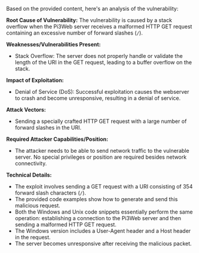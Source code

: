 Based on the provided content, here's an analysis of the vulnerability:

**Root Cause of Vulnerability:**
The vulnerability is caused by a stack overflow when the Pi3Web server receives a malformed HTTP GET request containing an excessive number of forward slashes (`/`).

**Weaknesses/Vulnerabilities Present:**
- Stack Overflow: The server does not properly handle or validate the length of the URI in the GET request, leading to a buffer overflow on the stack.

**Impact of Exploitation:**
- Denial of Service (DoS): Successful exploitation causes the webserver to crash and become unresponsive, resulting in a denial of service.

**Attack Vectors:**
- Sending a specially crafted HTTP GET request with a large number of forward slashes in the URI.

**Required Attacker Capabilities/Position:**
- The attacker needs to be able to send network traffic to the vulnerable server. No special privileges or position are required besides network connectivity.

**Technical Details:**
- The exploit involves sending a GET request with a URI consisting of 354 forward slash characters (`/`).
- The provided code examples show how to generate and send this malicious request.
- Both the Windows and Unix code snippets essentially perform the same operation: establishing a connection to the Pi3Web server and then sending a malformed HTTP GET request.
- The Windows version includes a User-Agent header and a Host header in the request.
- The server becomes unresponsive after receiving the malicious packet.